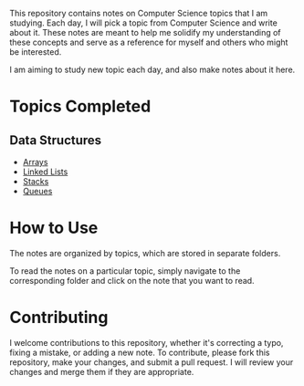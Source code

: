 This repository contains notes on Computer Science topics that I am studying. Each day, I will pick a topic from Computer Science and write about it. These notes are meant to help me solidify my understanding of these concepts and serve as a reference for myself and others who might be interested.

I am aiming to study new topic each day, and also make notes about it here.

# Topics Completed
## Data Structures
- [Arrays](./data-structures/001_arrays.md)
- [Linked Lists](./data-structures/002_linked_lists.md)
- [Stacks](./data-structures/003_stacks.md)
- [Queues](./data-structures/004_queues.md)
# How to Use

The notes are organized by topics, which are stored in separate folders. 

To read the notes on a particular topic, simply navigate to the corresponding folder and click on the note that you want to read.

# Contributing

I welcome contributions to this repository, whether it's correcting a typo, fixing a mistake, or adding a new note. To contribute, please fork this repository, make your changes, and submit a pull request. I will review your changes and merge them if they are appropriate.